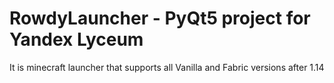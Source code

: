 # RowdyLauncher - PyQt5 project for Yandex Lyceum
It is minecraft launcher that supports all Vanilla and Fabric versions after 1.14